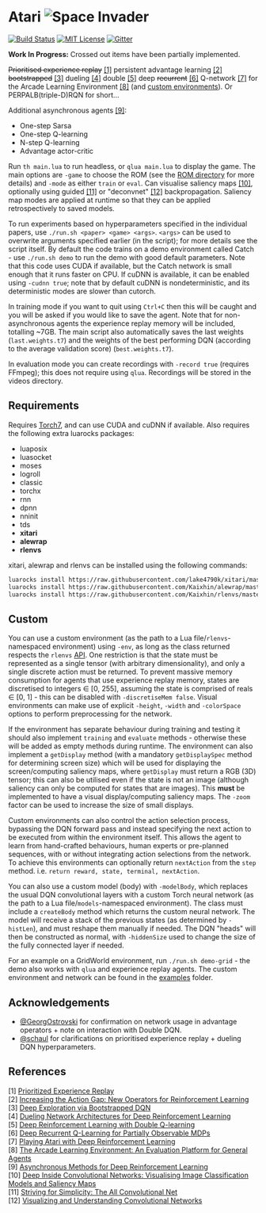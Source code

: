 # Atari ![Space Invader](http://www.rw-designer.com/cursor-view/74522.png)
[![Build Status](https://img.shields.io/travis/Kaixhin/Atari.svg)](https://travis-ci.org/Kaixhin/Atari)
[![MIT License](https://img.shields.io/badge/license-MIT-blue.svg)](LICENSE.md)
[![Gitter](https://img.shields.io/gitter/room/nwjs/nw.js.svg)](https://gitter.im/Kaixhin/Atari?utm_source=badge&utm_medium=badge&utm_campaign=pr-badge&utm_content=badge)

**Work In Progress:** Crossed out items have been partially implemented.

~~Prioritised experience replay~~ [[1]](#references) persistent advantage learning [[2]](#references) ~~bootstrapped~~ [[3]](#references) dueling [[4]](#references) double [[5]](#references) deep ~~recurrent~~ [[6]](#references) Q-network [[7]](#references) for the Arcade Learning Environment [[8]](#references) (and [custom environments](#custom)). Or PERPALB(triple-D)RQN for short...

Additional asynchronous agents [[9]](#references):

- One-step Sarsa
- One-step Q-learning
- N-step Q-learning
- Advantage actor-critic

Run `th main.lua` to run headless, or `qlua main.lua` to display the game. The main options are `-game` to choose the ROM (see the [ROM directory](roms/README.md) for more details) and `-mode` as either `train` or `eval`. Can visualise saliency maps [[10]](#references), optionally using guided [[11]](#references) or "deconvnet" [[12]](#references) backpropagation. Saliency map modes are applied at runtime so that they can be applied retrospectively to saved models.

To run experiments based on hyperparameters specified in the individual papers, use `./run.sh <paper> <game> <args>`. `<args>` can be used to overwrite arguments specified earlier (in the script); for more details see the script itself. By default the code trains on a demo environment called Catch - use `./run.sh demo` to run the demo with good default parameters. Note that this code uses CUDA if available, but the Catch network is small enough that it runs faster on CPU. If cuDNN is available, it can be enabled using `-cudnn true`; note that by default cuDNN is nondeterministic, and its deterministic modes are slower than cutorch.

In training mode if you want to quit using `Ctrl+C` then this will be caught and you will be asked if you would like to save the agent. Note that for non-asynchronous agents the experience replay memory will be included, totalling ~7GB. The main script also automatically saves the last weights (`last.weights.t7`) and the weights of the best performing DQN (according to the average validation score) (`best.weights.t7`).

In evaluation mode you can create recordings with `-record true` (requires FFmpeg); this does not require using `qlua`. Recordings will be stored in the videos directory.

## Requirements

Requires [Torch7](http://torch.ch/), and can use CUDA and cuDNN if available. Also requires the following extra luarocks packages:

- luaposix
- luasocket
- moses
- logroll
- classic
- torchx
- rnn
- dpnn
- nninit
- tds
- **xitari**
- **alewrap**
- **rlenvs**

xitari, alewrap and rlenvs can be installed using the following commands:

```sh
luarocks install https://raw.githubusercontent.com/lake4790k/xitari/master/xitari-0-0.rockspec
luarocks install https://raw.githubusercontent.com/Kaixhin/alewrap/master/alewrap-0-0.rockspec
luarocks install https://raw.githubusercontent.com/Kaixhin/rlenvs/master/rocks/rlenvs-scm-1.rockspec
```

## Custom

You can use a custom environment (as the path to a Lua file/`rlenvs`-namespaced environment) using `-env`, as long as the class returned respects the `rlenvs` [API](https://github.com/Kaixhin/rlenvs#api). One restriction is that the state must be represented as a single tensor (with arbitrary dimensionality), and only a single discrete action must be returned. To prevent massive memory consumption for agents that use experience replay memory, states are discretised to integers ∈ [0, 255], assuming the state is comprised of reals ∈ [0, 1] - this can be disabled with `-discretiseMem false`. Visual environments can make use of explicit `-height`, `-width` and `-colorSpace` options to perform preprocessing for the network.

If the environment has separate behaviour during training and testing it should also implement `training` and `evaluate` methods - otherwise these will be added as empty methods during runtime. The environment can also implement a `getDisplay` method (with a mandatory `getDisplaySpec` method for determining screen size) which will be used for displaying the screen/computing saliency maps, where `getDisplay` must return a RGB (3D) tensor; this can also be utilised even if the state is not an image (although saliency can only be computed for states that are images). This **must** be implemented to have a visual display/computing saliency maps. The `-zoom` factor can be used to increase the size of small displays.

Custom environments can also control the action selection process, bypassing the DQN forward pass and instead specifying the next action to be executed from within the environment itself. This allows the agent to learn from hand-crafted behaviours, human experts or pre-planned sequences, with or without integrating action selections from the network. To achieve this environments can optionally return `nextAction` from the `step` method. i.e. `return reward, state, terminal, nextAction`.

You can also use a custom model (body) with `-modelBody`, which replaces the usual DQN convolutional layers with a custom Torch neural network (as the path to a Lua file/`models`-namespaced environment). The class must include a `createBody` method which returns the custom neural network. The model will receive a stack of the previous states (as determined by `-histLen`), and must reshape them manually if needed. The DQN "heads" will then be constructed as normal, with `-hiddenSize` used to change the size of the fully connected layer if needed.

For an example on a GridWorld environment, run `./run.sh demo-grid` - the demo also works with `qlua` and experience replay agents. The custom environment and network can be found in the [examples](https://github.com/Kaixhin/Atari/tree/master/examples) folder.

## Acknowledgements

- [@GeorgOstrovski](https://github.com/GeorgOstrovski) for confirmation on network usage in advantage operators + note on interaction with Double DQN.
- [@schaul](https://github.com/schaul) for clarifications on prioritised experience replay + dueling DQN hyperparameters.

## References

[1] [Prioritized Experience Replay](http://arxiv.org/abs/1511.05952)  
[2] [Increasing the Action Gap: New Operators for Reinforcement Learning](http://arxiv.org/abs/1512.04860)  
[3] [Deep Exploration via Bootstrapped DQN](http://arxiv.org/abs/1602.04621)  
[4] [Dueling Network Architectures for Deep Reinforcement Learning](http://arxiv.org/abs/1511.06581)  
[5] [Deep Reinforcement Learning with Double Q-learning](http://arxiv.org/abs/1509.06461)  
[6] [Deep Recurrent Q-Learning for Partially Observable MDPs](http://arxiv.org/abs/1507.06527)  
[7] [Playing Atari with Deep Reinforcement Learning](http://arxiv.org/abs/1312.5602)  
[8] [The Arcade Learning Environment: An Evaluation Platform for General Agents](http://arxiv.org/abs/1207.4708)  
[9] [Asynchronous Methods for Deep Reinforcement Learning](http://arxiv.org/abs/1602.01783)  
[10] [Deep Inside Convolutional Networks: Visualising Image Classification Models and Saliency Maps](http://arxiv.org/abs/1312.6034)  
[11] [Striving for Simplicity: The All Convolutional Net](http://arxiv.org/abs/1412.6806)  
[12] [Visualizing and Understanding Convolutional Networks](http://arxiv.org/abs/1311.2901)  
